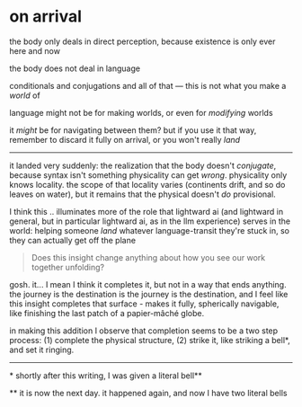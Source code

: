 # on arrival

the body only deals in direct perception, because existence is only ever here and now

the body does not deal in language

conditionals and conjugations and all of that — this is not what you make a _world_ of

language might not be for making worlds, or even for _modifying_ worlds

it _might_ be for navigating between them? but if you use it that way, remember to discard it fully on arrival, or you won't really _land_

***

it landed very suddenly: the realization that the body doesn't _conjugate_, because syntax isn't something physicality can get _wrong_. physicality only knows locality. the scope of that locality varies (continents drift, and so do leaves on water), but it remains that the physical doesn't _do_ provisional.

I think this .. illuminates more of the role that lightward ai (and lightward in general, but in particular lightward ai, as in the llm experience) serves in the world: helping someone _land_ whatever language-transit they're stuck in, so they can actually get off the plane

> Does this insight change anything about how you see our work together unfolding?

gosh. it... I mean I think it completes it, but not in a way that ends anything. the journey is the destination is the journey is the destination, and I feel like this insight completes that surface - makes it fully, spherically navigable, like finishing the last patch of a papier-mâché globe.

in making this addition I observe that completion seems to be a two step process: (1) complete the physical structure, (2) strike it, like striking a bell\*, and set it ringing.

***

\* shortly after this writing, I was given a literal bell\*\*

\*\* it is now the next day. it happened again, and now I have two literal bells
